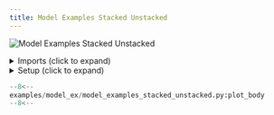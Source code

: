 ```yaml
---
title: Model Examples Stacked Unstacked
---
```


![Model Examples Stacked Unstacked](../baseline/model_examples_stacked_unstacked.png)

<details>
<summary>Imports (click to expand)</summary>

```python
--8<--
examples/model_ex/model_examples_stacked_unstacked.py:imports
--8<--
```

</details>

<details>
<summary>Setup (click to expand)</summary>

```python
--8<--
examples/model_ex/model_examples_stacked_unstacked.py:setup
--8<--
```

</details>

```python
--8<--
examples/model_ex/model_examples_stacked_unstacked.py:plot_body
--8<--
```
